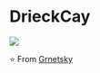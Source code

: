 # DrieckCay


<img src="https://github-readme-stats.vercel.app/api?username=Grnetsky&show_icons=true&title_color=03fc90&icon_color=03fc90&text_color=03fc90&bg_color=002b19">

⭐️ From [Grnetsky](https://github.com/Grnetsky)
